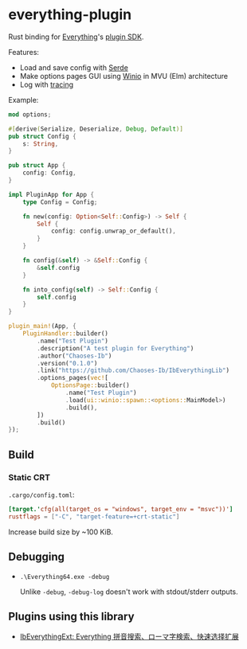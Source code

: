 # everything-plugin
Rust binding for [Everything](https://www.voidtools.com/)'s [plugin SDK](https://www.voidtools.com/forum/viewtopic.php?t=16535).

Features:
- Load and save config with [Serde](https://github.com/serde-rs/serde)
- Make options pages GUI using [Winio](https://github.com/compio-rs/winio) in MVU (Elm) architecture
- Log with [tracing](https://github.com/tokio-rs/tracing)

Example:
```rust
mod options;

#[derive(Serialize, Deserialize, Debug, Default)]
pub struct Config {
    s: String,
}

pub struct App {
    config: Config,
}

impl PluginApp for App {
    type Config = Config;

    fn new(config: Option<Self::Config>) -> Self {
        Self {
            config: config.unwrap_or_default(),
        }
    }

    fn config(&self) -> &Self::Config {
        &self.config
    }

    fn into_config(self) -> Self::Config {
        self.config
    }
}

plugin_main!(App, {
    PluginHandler::builder()
        .name("Test Plugin")
        .description("A test plugin for Everything")
        .author("Chaoses-Ib")
        .version("0.1.0")
        .link("https://github.com/Chaoses-Ib/IbEverythingLib")
        .options_pages(vec![
            OptionsPage::builder()
                .name("Test Plugin")
                .load(ui::winio::spawn::<options::MainModel>)
                .build(),
        ])
        .build()
});
```

## Build
### Static CRT
`.cargo/config.toml`:
```toml
[target.'cfg(all(target_os = "windows", target_env = "msvc"))']
rustflags = ["-C", "target-feature=+crt-static"]
```
Increase build size by ~100 KiB.

## Debugging
- `.\Everything64.exe -debug`
  
  Unlike `-debug`, `-debug-log` doesn't work with stdout/stderr outputs.

## Plugins using this library
- [IbEverythingExt: Everything 拼音搜索、ローマ字検索、快速选择扩展](https://github.com/Chaoses-Ib/IbEverythingExt)
